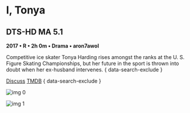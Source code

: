 # I, Tonya

## DTS-HD MA 5.1

**2017 • R • 2h 0m • Drama • aron7awol**

Competitive ice skater Tonya Harding rises amongst the ranks at the U. S. Figure Skating Championships, but her future in the sport is thrown into doubt when her ex-husband intervenes.
{ data-search-exclude }

[Discuss](https://www.avsforum.com/threads/bass-eq-for-filtered-movies.2995212/post-56994450)  [TMDB](389015)
{ data-search-exclude }

![img 0](https://i.imgur.com/m5QVows.jpg)

![img 1](https://i.imgur.com/pfXift5.jpg)

